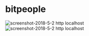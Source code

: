 # bitpeople


![screenshot-2018-5-2 http localhost](https://user-images.githubusercontent.com/24230243/39540622-79d89754-4e43-11e8-8966-0755959e7068.jpg)
![screenshot-2018-5-2 http localhost](https://user-images.githubusercontent.com/24230243/39540632-81ad1a5e-4e43-11e8-8015-d6d58a4e26c5.png)
